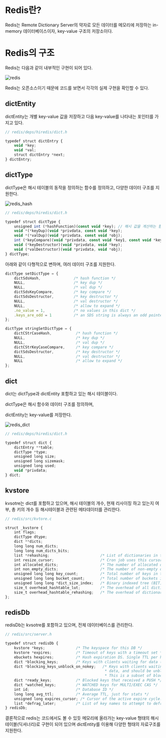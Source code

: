 # Redis란?

Redis는 Remote Dictionary Server의 약자로 모든 데이터를 메모리에 저장하는 in-memory 데이터베이스이자, key-value 구조의 저장소이다.

# Redis의 구조

Redis는 다음과 같이 내부적인 구현이 되어 있다.

![redis](https://github.com/cslee0034/computer_science_study/blob/main/pictures/redis.png?raw=true)

Redis는 오픈소스이기 때문에 코드를 보면서 각각의 실제 구현을 확인할 수 있다.

## dictEntity

dictEntity는 개별 key-value 값을 저장하고 다음 key-value를 나타내는 포인터를 가지고 있다.

```jsx
// redis/deps/hiredis/dict.h

typedef struct dictEntry {
    void *key;
    void *val;
    struct dictEntry *next;
} dictEntry;
```

## dictType

dictType은 해시 테이블의 동작을 정의하는 함수를 정의하고, 다양한 데이터 구조를 지원한다.

![redis_hash](https://github.com/cslee0034/computer_science_study/blob/main/pictures/redis_hash.png?raw=true)

```jsx
// redis/deps/hiredis/dict.h

typedef struct dictType {
    unsigned int (*hashFunction)(const void *key); // 해시 값을 계산하는 함수
    void *(*keyDup)(void *privdata, const void *key);
    void *(*valDup)(void *privdata, const void *obj);
    int (*keyCompare)(void *privdata, const void *key1, const void *key2);
    void (*keyDestructor)(void *privdata, void *key);
    void (*valDestructor)(void *privdata, void *obj);
} dictType;
```

아래와 같이 다형적으로 변하며, 여러 데이터 구조를 지원한다.

```jsx
dictType setDictType = {
    dictSdsHash,               /* hash function */
    NULL,                      /* key dup */
    NULL,                      /* val dup */
    dictSdsKeyCompare,         /* key compare */
    dictSdsDestructor,         /* key destructor */
    NULL,                      /* val destructor */
    NULL,                      /* allow to expand */
    .no_value = 1,             /* no values in this dict */
    .keys_are_odd = 1          /* an SDS string is always an odd pointer */
};

dictType stringSetDictType = {
    dictCStrCaseHash,           /* hash function */
    NULL,                       /* key dup */
    NULL,                       /* val dup */
    dictCStrKeyCaseCompare,     /* key compare */
    dictSdsDestructor,          /* key destructor */
    NULL,                       /* val destructor */
    NULL                        /* allow to expand */
};
```

## dict

dict는 dictType과 dictEntity 포함하고 있는 해시 테이블이다.

dictType은 해시 함수와 데이터 구조를 정의하며,

dictEntity는 key-value를 저장한다.

![redis_dict](https://github.com/cslee0034/computer_science_study/blob/main/pictures/redis_dict.png?raw=true)

```jsx
// redis/deps/hiredis/dict.h

typedef struct dict {
    dictEntry **table;
    dictType *type;
    unsigned long size;
    unsigned long sizemask;
    unsigned long used;
    void *privdata;
} dict;
```

## kvstore

kvsotre는 dict를 포함하고 있으며, 해시 테이블의 개수, 현재 리사이징 하고 있는지 여부, 총 키의 개수 등 해시테이블과 관련된 메타데이터를 관리한다.

```jsx
// redis/src/kvtore.c

struct _kvstore {
    int flags;
    dictType dtype;
    dict **dicts;
    long long num_dicts;
    long long num_dicts_bits;
    list *rehashing;                       /* List of dictionaries in this kvstore that are currently rehashing. */
    int resize_cursor;                     /* Cron job uses this cursor to gradually resize dictionaries (only used if num_dicts > 1). */
    int allocated_dicts;                   /* The number of allocated dicts. */
    int non_empty_dicts;                   /* The number of non-empty dicts. */
    unsigned long long key_count;          /* Total number of keys in this kvstore. */
    unsigned long long bucket_count;       /* Total number of buckets in this kvstore across dictionaries. */
    unsigned long long *dict_size_index;   /* Binary indexed tree (BIT) that describes cumulative key frequencies up until given dict-index. */
    size_t overhead_hashtable_lut;         /* The overhead of all dictionaries. */
    size_t overhead_hashtable_rehashing;   /* The overhead of dictionaries rehashing. */
};
```

## redisDb

redisDb는 kvsotre를 포함하고 있으며, 전체 데이터베이스를 관리한다.

```jsx
// redis/src/server.h

typedef struct redisDb {
    kvstore *keys;              /* The keyspace for this DB */
    kvstore *expires;           /* Timeout of keys with a timeout set */
    ebuckets hexpires;          /* Hash expiration DS. Single TTL per hash (of next min field to expire) */
    dict *blocking_keys;        /* Keys with clients waiting for data (BLPOP)*/
    dict *blocking_keys_unblock_on_nokey;   /* Keys with clients waiting for
                                             * data, and should be unblocked if key is deleted (XREADEDGROUP).
                                             * This is a subset of blocking_keys*/
    dict *ready_keys;           /* Blocked keys that received a PUSH */
    dict *watched_keys;         /* WATCHED keys for MULTI/EXEC CAS */
    int id;                     /* Database ID */
    long long avg_ttl;          /* Average TTL, just for stats */
    unsigned long expires_cursor; /* Cursor of the active expire cycle. */
    list *defrag_later;         /* List of key names to attempt to defrag one by one, gradually. */
} redisDb;
```

결론적으로 redis는 코드에서도 볼 수 있듯 메모리에 올라가는 key-value 형태의 해시 테이블(딕셔너리)로 구현이 되어 있으며 dictEntity를 이용해 다양한 형태의 자료구조를 지원한다.
